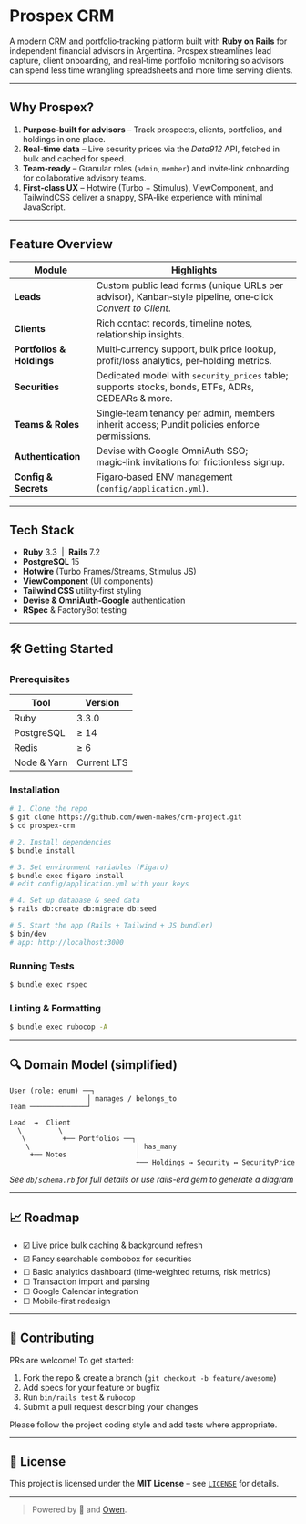 # Prospex CRM

A modern CRM and portfolio‑tracking platform built with **Ruby on Rails** for independent financial advisors in Argentina. Prospex streamlines lead capture, client onboarding, and real‑time portfolio monitoring so advisors can spend less time wrangling spreadsheets and more time serving clients.

---

## Why Prospex?

1. **Purpose‑built for advisors** – Track prospects, clients, portfolios, and holdings in one place.
2. **Real‑time data** – Live security prices via the *Data912* API, fetched in bulk and cached for speed.
3. **Team‑ready** – Granular roles (`admin`, `member`) and invite‑link onboarding for collaborative advisory teams.
4. **First‑class UX** – Hotwire (Turbo + Stimulus), ViewComponent, and TailwindCSS deliver a snappy, SPA‑like experience with minimal JavaScript.

---

## Feature Overview

| Module | Highlights |
| --- | --- |
| **Leads** | Custom public lead forms (unique URLs per advisor), Kanban‑style pipeline, one‑click *Convert to Client*. |
| **Clients** | Rich contact records, timeline notes, relationship insights. |
| **Portfolios & Holdings** | Multi‑currency support, bulk price lookup, profit/loss analytics, per‑holding metrics. |
| **Securities** | Dedicated model with `security_prices` table; supports stocks, bonds, ETFs, ADRs, CEDEARs & more. |
| **Teams & Roles** | Single‑team tenancy per admin, members inherit access; Pundit policies enforce permissions. |
| **Authentication** | Devise with Google OmniAuth SSO; magic‑link invitations for frictionless signup. |
| **Config & Secrets** | Figaro‑based ENV management (`config/application.yml`). |

---

## Tech Stack

- **Ruby** 3.3  |  **Rails** 7.2
- **PostgreSQL** 15
- **Hotwire** (Turbo Frames/Streams, Stimulus JS)
- **ViewComponent** (UI components)
- **Tailwind CSS** utility‑first styling
- **Devise & OmniAuth‑Google** authentication
- **RSpec** & FactoryBot testing

---

## 🛠️ Getting Started

### Prerequisites

| Tool | Version |
| --- | --- |
| Ruby | 3.3.0 |
| PostgreSQL | ≥ 14 |
| Redis | ≥ 6 |
| Node & Yarn | Current LTS |

### Installation

```bash
# 1. Clone the repo
$ git clone https://github.com/owen-makes/crm-project.git
$ cd prospex-crm

# 2. Install dependencies
$ bundle install

# 3. Set environment variables (Figaro)
$ bundle exec figaro install
# edit config/application.yml with your keys

# 4. Set up database & seed data
$ rails db:create db:migrate db:seed

# 5. Start the app (Rails + Tailwind + JS bundler)
$ bin/dev
# app: http://localhost:3000
```

### Running Tests

```bash
$ bundle exec rspec
```

### Linting & Formatting

```bash
$ bundle exec rubocop -A
```

---

## 🔍 Domain Model (simplified)

```
User (role: enum) ──┐
                   │ manages / belongs_to
Team ──────────────┘

Lead  →  Client
  \         \
   \         +── Portfolios ──┐
    \                          │ has_many
     +── Notes                 │
                               +── Holdings → Security ↔ SecurityPrice
```

*See `db/schema.rb` for full details or use rails-erd gem to generate a diagram*

---

## 📈 Roadmap

- ☑️  Live price bulk caching & background refresh
- ☑️  Fancy searchable combobox for securities
- ☐ Basic analytics dashboard (time‑weighted returns, risk metrics)
- ☐ Transaction import and parsing
- ☐ Google Calendar integration
- ☐ Mobile‑first redesign

---

## 🤝 Contributing

PRs are welcome! To get started:

1. Fork the repo & create a branch (`git checkout -b feature/awesome`)
2. Add specs for your feature or bugfix
3. Run `bin/rails test` & `rubocop`
4. Submit a pull request describing your changes

Please follow the project coding style and add tests where appropriate.

---

## 🪪 License

This project is licensed under the **MIT License** – see [`LICENSE`](LICENSE) for details.

---

> Powered by 🧉 and [Owen](https://github.com/owen-makes).

